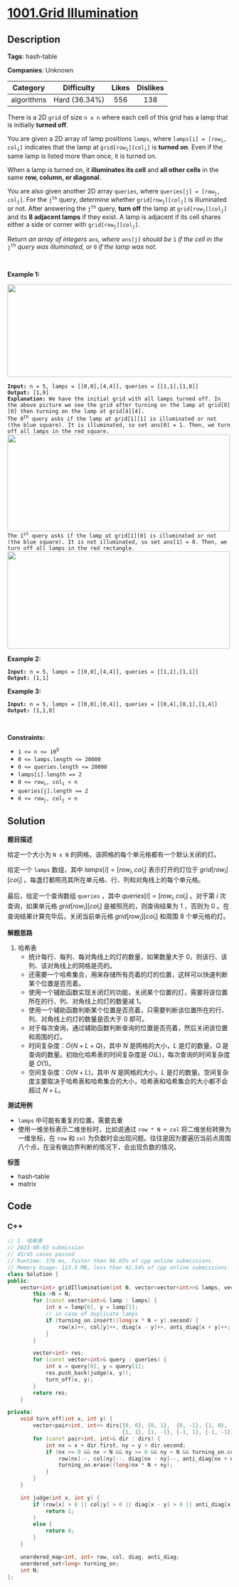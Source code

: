 # [1001.Grid Illumination](https://leetcode.com/problems/grid-illumination/description/)

## Description

**Tags**: hash-table

**Companies**: Unknown

|  Category  |  Difficulty   | Likes | Dislikes |
| :--------: | :-----------: | :---: | :------: |
| algorithms | Hard (36.34%) |  556  |   138    |

<p>There is a 2D <code>grid</code> of size <code>n x n</code> where each cell of this grid has a lamp that is initially <strong>turned off</strong>.</p>
<p>You are given a 2D array of lamp positions <code>lamps</code>, where <code>lamps[i] = [row<sub>i</sub>, col<sub>i</sub>]</code> indicates that the lamp at <code>grid[row<sub>i</sub>][col<sub>i</sub>]</code> is <strong>turned on</strong>. Even if the same lamp is listed more than once, it is turned on.</p>
<p>When a lamp is turned on, it <strong>illuminates its cell</strong> and <strong>all other cells</strong> in the same <strong>row, column, or diagonal</strong>.</p>
<p>You are also given another 2D array <code>queries</code>, where <code>queries[j] = [row<sub>j</sub>, col<sub>j</sub>]</code>. For the <code>j<sup>th</sup></code> query, determine whether <code>grid[row<sub>j</sub>][col<sub>j</sub>]</code> is illuminated or not. After answering the <code>j<sup>th</sup></code> query, <strong>turn off</strong> the lamp at <code>grid[row<sub>j</sub>][col<sub>j</sub>]</code> and its <strong>8 adjacent lamps</strong> if they exist. A lamp is adjacent if its cell shares either a side or corner with <code>grid[row<sub>j</sub>][col<sub>j</sub>]</code>.</p>
<p>Return <em>an array of integers </em><code>ans</code><em>,</em><em> where </em><code>ans[j]</code><em> should be </em><code>1</code><em> if the cell in the </em><code>j<sup>th</sup></code><em> query was illuminated, or </em><code>0</code><em> if the lamp was not.</em></p>
<p>&nbsp;</p>
<p><strong class="example">Example 1:</strong></p>
<img alt="" src="https://assets.leetcode.com/uploads/2020/08/19/illu_1.jpg" style="width: 750px; height: 209px;" />
<pre><code><strong>Input:</strong> n = 5, lamps = [[0,0],[4,4]], queries = [[1,1],[1,0]]
<strong>Output:</strong> [1,0]
<strong>Explanation:</strong> We have the initial grid with all lamps turned off. In the above picture we see the grid after turning on the lamp at grid[0][0] then turning on the lamp at grid[4][4].
The 0<sup>th</sup>&nbsp;query asks if the lamp at grid[1][1] is illuminated or not (the blue square). It is illuminated, so set ans[0] = 1. Then, we turn off all lamps in the red square.
<img alt="" src="https://assets.leetcode.com/uploads/2020/08/19/illu_step1.jpg" style="width: 500px; height: 218px;" />
The 1<sup>st</sup>&nbsp;query asks if the lamp at grid[1][0] is illuminated or not (the blue square). It is not illuminated, so set ans[1] = 0. Then, we turn off all lamps in the red rectangle.
<img alt="" src="https://assets.leetcode.com/uploads/2020/08/19/illu_step2.jpg" style="width: 500px; height: 219px;" /></code></pre>
<p><strong class="example">Example 2:</strong></p>
<pre><code><strong>Input:</strong> n = 5, lamps = [[0,0],[4,4]], queries = [[1,1],[1,1]]
<strong>Output:</strong> [1,1]</code></pre>
<p><strong class="example">Example 3:</strong></p>
<pre><code><strong>Input:</strong> n = 5, lamps = [[0,0],[0,4]], queries = [[0,4],[0,1],[1,4]]
<strong>Output:</strong> [1,1,0]</code></pre>
<p>&nbsp;</p>
<p><strong>Constraints:</strong></p>
<ul>
  <li><code>1 &lt;= n &lt;= 10<sup>9</sup></code></li>
  <li><code>0 &lt;= lamps.length &lt;= 20000</code></li>
  <li><code>0 &lt;= queries.length &lt;= 20000</code></li>
  <li><code>lamps[i].length == 2</code></li>
  <li><code>0 &lt;= row<sub>i</sub>, col<sub>i</sub> &lt; n</code></li>
  <li><code>queries[j].length == 2</code></li>
  <li><code>0 &lt;= row<sub>j</sub>, col<sub>j</sub> &lt; n</code></li>
</ul>

## Solution

**题目描述**

给定一个大小为 `N x N` 的网格，该网格的每个单元格都有一个默认关闭的灯。

给定一个 `lamps` 数组，其中 $lamps[i] = [row_i, col_i]$ 表示打开的灯位于 $grid[row_i][col_i]$ 。每盏灯都照亮其所在单元格、行、列和对角线上的每个单元格。

最后，给定一个查询数组 `queries` ，其中 $queries[i] = [row_i, col_i]$ 。对于第 $i$ 次查询，如果单元格 $grid[row_i][col_i]$ 是被照亮的，则查询结果为 $1$ ，否则为 $0$ 。在查询结果计算完毕后，关闭当前单元格 $grid[row_i][col_i]$ 和周围 $8$ 个单元格的灯。

**解题思路**

1. 哈希表
   - 统计每行、每列、每对角线上的灯的数量，如果数量大于 0，则该行、该列、该对角线上的网格是亮的。
   - 还需要一个哈希集合，用来存储所有亮着的灯的位置，这样可以快速判断某个位置是否亮着。
   - 使用一个辅助函数实现关闭灯的功能，关闭某个位置的灯，需要将该位置所在的行、列、对角线上的灯的数量减 1。
   - 使用一个辅助函数判断某个位置是否亮着，只需要判断该位置所在的行、列、对角线上的灯的数量是否大于 0 即可。
   - 对于每次查询，通过辅助函数判断查询的位置是否亮着，然后关闭该位置和周围的灯。
   - 时间复杂度：$O(N+L+Q)$，其中 $N$ 是网格的大小，$L$ 是灯的数量，$Q$ 是查询的数量。初始化哈希表的时间复杂度是 $O(L)$，每次查询的时间复杂度是 $O(1)$。
   - 空间复杂度：$O(N+L)$，其中 $N$ 是网格的大小，$L$ 是灯的数量。空间复杂度主要取决于哈希表和哈希集合的大小，哈希表和哈希集合的大小都不会超过 $N+L$。

**测试用例**

- `lamps` 中可能有重复的位置，需要去重
- 使用一维坐标表示二维坐标时，比如说通过 `row * N + col` 将二维坐标转换为一维坐标，在 `row` 和 `col` 为负数时会出现问题。往往是因为要遍历当前点周围八个点，在没有做边界判断的情况下，会出现负数的情况。

**标签**

- hash-table
- matrix

<!-- code start -->
## Code

### C++

```cpp
// 1. 哈希表
// 2023-08-03 submission
// 45/45 cases passed
// Runtime: 378 ms, faster than 96.05% of cpp online submissions.
// Memory Usage: 123.3 MB, less than 42.54% of cpp online submissions.
class Solution {
public:
    vector<int> gridIllumination(int N, vector<vector<int>>& lamps, vector<vector<int>>& queries) {
        this->N = N;
        for (const vector<int>& lamp : lamps) {
            int x = lamp[0], y = lamp[1];
            // in case of duplicate lamps
            if (turning_on.insert((long)x * N + y).second) {
                row[x]++, col[y]++, diag[x - y]++, anti_diag[x + y]++;
            }
        }

        vector<int> res;
        for (const vector<int>& query : queries) {
            int x = query[0], y = query[1];
            res.push_back(judge(x, y));
            turn_off(x, y);
        }
        return res;
    }

private:
    void turn_off(int x, int y) {
        vector<pair<int, int>> dirs{{0, 0}, {0, 1},  {0, -1}, {1, 0},  {-1, 0},
                                    {1, 1}, {1, -1}, {-1, 1}, {-1, -1}};
        for (const pair<int, int>& dir : dirs) {
            int nx = x + dir.first, ny = y + dir.second;
            if (nx >= 0 && nx < N && ny >= 0 && ny < N && turning_on.count((long)nx * N + ny)) {
                row[nx]--, col[ny]--, diag[nx - ny]--, anti_diag[nx + ny]--;
                turning_on.erase((long)nx * N + ny);
            }
        }
    }

    int judge(int x, int y) {
        if (row[x] > 0 || col[y] > 0 || diag[x - y] > 0 || anti_diag[x + y] > 0) {
            return 1;
        }
        else {
            return 0;
        }
    }

    unordered_map<int, int> row, col, diag, anti_diag;
    unordered_set<long> turning_on;
    int N;
};
```

<!-- code end -->
